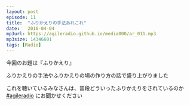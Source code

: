 ```yaml
---
layout: post
episode: 11
title:  "ふりかえりの手法あれこれ"
date:   2016-04-04
mp3url: https://agileradio.github.io/media000/ar_011.mp3
mp3size: 14346601
tags: [Radio]
---
```


今回のお題は『ふりかえり』  

ふりかえりの手法やふりかえりの場の作り方の話で盛り上がりました  

これを聴いているみなさんは、普段どういったふりかえりをされているのか [#agileradio](https://twitter.com/intent/tweet?hashtags=agileradio) にお聞かせください  

